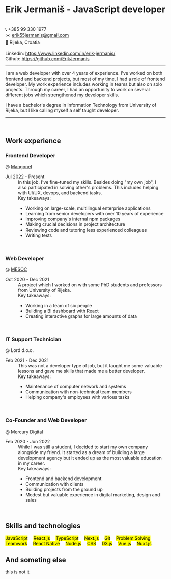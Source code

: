 # Erik Jermaniš - JavaScript developer

\
📞 +385 99 330 1977\
✉️ erik55jermanis@gmail.com\
📍 Rijeka, Croatia\
\
Linkedin: https://www.linkedin.com/in/erik-jermanis/ \
Github: https://github.com/ErikJermanis

---

I am a web developer with over 4 years of experience. I've worked on both frontend and backend projects, but most of my time, I had a role of frontend developer. My work experience includes working in teams but also on solo projects. Through my career, I had an opportunity to work on several different jobs which strengthened my developer skills.

I have a bachelor's degree in Information Technology from University of Rijeka, but I like calling myself a self taught developer.

---

<br>

## Work experience

### Frontend Developer

@ [Mangonel](https://mangonel.io/)

<dl>
  <dt>Jul 2022 - Present</dt>
  <dd>
    In this job, I've fine-tuned my skills. Besides doing "my own job", I also participated in solving other's problems. This includes helping with UI/UX, devops, and backend tasks.<br>
    Key takeaways:
    <ul>
      <li>Working on large-scale, multilingual enterprise applications</li>
      <li>Learning from senior developers with over 10 years of experience</li>
      <li>Improving company's internal npm packages</li>
      <li>Making crucial decisions in project architecture</li>
      <li>Reviewing code and tutoring less experienced colleagues</li>
      <li>Writing tests</li>
    </ul>
  </dd>
</dl>
<br>

### Web Developer

@ [MESOC](https://www.mesoc-project.eu/)

<dl>
  <dt>Oct 2020 -  Dec 2021</dt>
  <dd>
    A project which I worked on with some PhD students and professors from University of Rijeka.<br>
    Key takeaways:
    <ul>
      <li>Working in a team of six people</li>
      <li>Building a BI dashboard with React</li>
      <li>Creating interactive graphs for large amounts of data</li>
    </ul>
  </dd>
</dl>
<br>

### IT Support Technician

@ Lord d.o.o.

<dl>
  <dt>Feb 2021 - Dec 2021</dt>
  <dd>
    This was not a developer type of job, but it taught me some valuable lessons and gave me skills that made me a better developer.<br>
    Key takeaways:
    <ul>
      <li>Maintenance of computer network and systems</li>
      <li>Communication with non-technical team members</li>
      <li>Helping company's employees with various tasks</li>
    </ul>
  </dd>
</dl>
<br>

### Co-Founder and Web Developer

@ Mercury Digital

<dl>
  <dt>Feb 2020 - Jun 2022</dt>
  <dd>
    While I was still a student, I decided to start my own company alongside my friend. It started as a dream of building a large development agency but it ended up as the most valuable education in my career.<br>
    Key takeaways:
    <ul>
      <li>Frontend and backend development</li>
      <li>Communication with clients</li>
      <li>Building projects from the ground up</li>
      <li>Modest but valuable experience in digital marketing, design and sales</li>
    </ul>
  </dd>
</dl>
<br>

## Skills and technologies

<mark>JavaScript</mark>&emsp;
<mark>React.js</mark>&emsp;
<mark>TypeScript</mark>&emsp;
<mark>Next.js</mark>&emsp;
<mark>Git</mark>&emsp;
<mark>Problem Solving</mark>&emsp;
<mark>Teamwork</mark>&emsp;
<mark>React Native</mark>&emsp;
<mark>Node.js</mark>&emsp;
<mark>CSS</mark>&emsp;
<mark>D3.js</mark>&emsp;
<mark>Vue.js</mark>&emsp;
<mark>Nuxt.js</mark>&emsp;

## And someting else

this is not it
